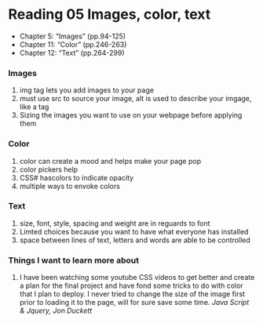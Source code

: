 # Reading 05 Images, color, text
- Chapter 5: “Images” (pp.94-125)
- Chapter 11: “Color” (pp.246-263)
- Chapter 12: “Text” (pp.264-299)

### Images
1. img tag lets you add images to your page
2. must use src to source your image, alt is used to describe your imgage, like a tag
3. Sizing the images you want to use on your webpage before applying them


### Color
1. color can create a mood and helps make your page pop
2. color pickers help
3. CSS# hascolors to indicate opacity
4. multiple ways to envoke colors

### Text
1. size, font, style, spacing and weight are in reguards to font
2. Limted choices because you want to have what everyone has installed 
3. space between lines of text, letters and words are able to be controlled



### Things I want to learn more about
1. I have been watching some youtube CSS videos to get better and create a plan for the final project and have fond some tricks to do with color that I plan to deploy. I never tried to change the size of the image first prior to loading it to the page, will for sure save some time.
<cite> Java Script & Jquery, Jon Duckett </cite>
 
